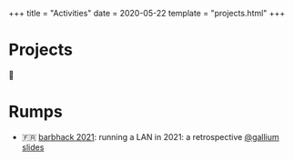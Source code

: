 +++
title = "Activities"
date = 2020-05-22
template = "projects.html"
+++
# Projects
🫙
# Rumps
- 🇫🇷 [barbhack 2021](https://www.barbhack.fr/en/): running a LAN in 2021: a retrospective [@gallium](https://darkgallium.github.io) [slides](https://darkgallium.github.io/rump-barbhack-2021/#/)
